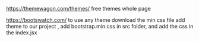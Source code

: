 https://themewagon.com/themes/   free themes whole page 

https://bootswatch.com/
to use any theme download the min css file 
 add theme to our project , add bootstrap.min.css in src folder, and add the css in the index.jsx

<!-- add React-bootstrap for components -->
<!-- https://react-bootstrap.github.io/docs/components/navbar/ -->

<!-- footer
https://devdevout.com/css/css-footers -->